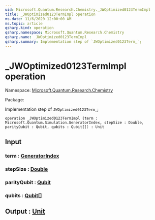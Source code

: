 ```yaml
---
uid: Microsoft.Quantum.Research.Chemistry._JWOptimized0123TermImpl
title: _JWOptimized0123TermImpl operation
ms.date: 11/6/2020 12:00:00 AM
ms.topic: article
qsharp.kind: operation
qsharp.namespace: Microsoft.Quantum.Research.Chemistry
qsharp.name: _JWOptimized0123TermImpl
qsharp.summary: Implementation step of `JWOptimized0123Term_`;
---
```


# _JWOptimized0123TermImpl operation

Namespace: [Microsoft.Quantum.Research.Chemistry](xref:Microsoft.Quantum.Research.Chemistry)

Package: [](https://nuget.org/packages/)


Implementation step of `JWOptimized0123Term_`;

```qsharp
operation _JWOptimized0123TermImpl (term : Microsoft.Quantum.Simulation.GeneratorIndex, stepSize : Double, parityQubit : Qubit, qubits : Qubit[]) : Unit
```


## Input

### term : [GeneratorIndex](xref:Microsoft.Quantum.Simulation.GeneratorIndex)




### stepSize : [Double](xref:microsoft.quantum.lang-ref.double)




### parityQubit : [Qubit](xref:microsoft.quantum.lang-ref.qubit)




### qubits : [Qubit](xref:microsoft.quantum.lang-ref.qubit)[]





## Output : [Unit](xref:microsoft.quantum.lang-ref.unit)

